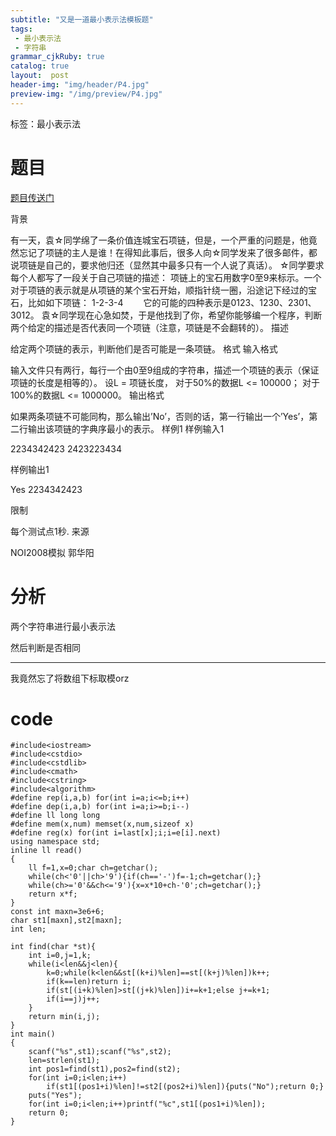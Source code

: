 ```yaml
---
subtitle: "又是一道最小表示法模板题"
tags: 
 - 最小表示法
 - 字符串
grammar_cjkRuby: true
catalog: true
layout:  post
header-img: "img/header/P4.jpg"
preview-img: "/img/preview/P4.jpg"
---
```


标签：最小表示法

# 题目

[题目传送门](https://vijos.org/p/1382)

背景

有一天，袁☆同学绵了一条价值连城宝石项链，但是，一个严重的问题是，他竟然忘记了项链的主人是谁！在得知此事后，很多人向☆同学发来了很多邮件，都说项链是自己的，要求他归还（显然其中最多只有一个人说了真话）。 ☆同学要求每个人都写了一段关于自己项链的描述： 项链上的宝石用数字0至9来标示。一个对于项链的表示就是从项链的某个宝石开始，顺指针绕一圈，沿途记下经过的宝石，比如如下项链： 1-2-3-4 　　它的可能的四种表示是0123、1230、2301、3012。
袁☆同学现在心急如焚，于是他找到了你，希望你能够编一个程序，判断两个给定的描述是否代表同一个项链（注意，项链是不会翻转的）。
描述

给定两个项链的表示，判断他们是否可能是一条项链。
格式
输入格式

输入文件只有两行，每行一个由0至9组成的字符串，描述一个项链的表示（保证项链的长度是相等的）。 设L = 项链长度， 对于50%的数据L <= 100000； 对于100%的数据L <= 1000000。
输出格式

如果两条项链不可能同构，那么输出’No’，否则的话，第一行输出一个’Yes’，第二行输出该项链的字典序最小的表示。
样例1
样例输入1

2234342423
2423223434

样例输出1

Yes
2234342423

限制

每个测试点1秒.
来源

NOI2008模拟 郭华阳

# 分析

两个字符串进行最小表示法

然后判断是否相同

------

我竟然忘了将数组下标取模orz

# code
```
#include<iostream>
#include<cstdio>
#include<cstdlib>
#include<cmath>
#include<cstring>
#include<algorithm>
#define rep(i,a,b) for(int i=a;i<=b;i++)
#define dep(i,a,b) for(int i=a;i>=b;i--)
#define ll long long
#define mem(x,num) memset(x,num,sizeof x)
#define reg(x) for(int i=last[x];i;i=e[i].next)
using namespace std;
inline ll read()
{
	ll f=1,x=0;char ch=getchar();
	while(ch<'0'||ch>'9'){if(ch=='-')f=-1;ch=getchar();}
	while(ch>='0'&&ch<='9'){x=x*10+ch-'0';ch=getchar();}
	return x*f;
}
const int maxn=3e6+6;
char st1[maxn],st2[maxn];
int len;

int find(char *st){
	int i=0,j=1,k;
	while(i<len&&j<len){
		k=0;while(k<len&&st[(k+i)%len]==st[(k+j)%len])k++;
		if(k==len)return i;
		if(st[(i+k)%len]>st[(j+k)%len])i+=k+1;else j+=k+1;
		if(i==j)j++; 
	}
	return min(i,j);
}
int main()
{
	scanf("%s",st1);scanf("%s",st2);
	len=strlen(st1);
	int pos1=find(st1),pos2=find(st2);
	for(int i=0;i<len;i++)
		if(st1[(pos1+i)%len]!=st2[(pos2+i)%len]){puts("No");return 0;}
	puts("Yes");
	for(int i=0;i<len;i++)printf("%c",st1[(pos1+i)%len]);
	return 0;
}
```
